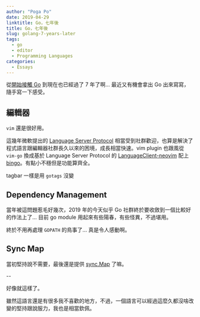 ```yaml
---
author: "Poga Po"
date: 2019-04-29
linktitle: Go，七年後
title: Go，七年後
slug: golang-7-years-later
tags:
  - go
  - editor
  - Programming Languages
categories:
  - Essays
---
```


從[開始接觸 Go](https://blog.golang.org/go-version-1-is-released) 到現在也已經過了 7 年了啊... 最近又有機會拿出 Go 出來寫寫，隨手寫一下感受。

<!--more-->


## 編輯器

`vim` 還是很好用。

這幾年微軟提出的 [Language Server Protocol](https://microsoft.github.io/language-server-protocol/) 相當受到社群歡迎，也算是解決了程式語言跟編輯器社群長久以來的困境，成長相當快速。vim plugin 也跟風從 `vim-go` 換成基於 Language Server Protocol 的 [LanguageClient-neovim](https://github.com/autozimu/LanguageClient-neovim) 配上 [bingo](https://github.com/saibing/bingo)。有點小不穩但是功能算齊全。

tagbar 一樣是用 `gotags` 沒變

## Dependency Management

當年被這問題惹毛好幾次，2019 年的今天似乎 Go 社群終於要收斂到一個比較好的作法上了... 目前 go module 用起來有些陽春，有些怪異，不過堪用。

終於不用再處理 `GOPATH` 的鳥事了... 真是令人感動啊。

## Sync Map

當初堅持說不需要，最後還是提供 [sync.Map](https://golang.org/pkg/sync/#Map) 了嘛。

--

好像就這樣了。

雖然這語言還是有很多我不喜歡的地方，不過，一個語言可以經過這麼久都沒啥改變的堅持跟說服力，我也是相當欽佩。
